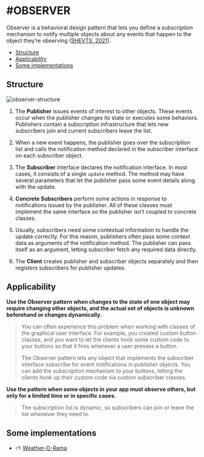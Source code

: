 # #OBSERVER
Observer is a behavioral design pattern that lets you define a
subscription mechanism to notify multiple objects about any
events that happen to the object they’re observing ([SHEVTS, 2021](https://refactoring.guru/pt-br/design-patterns/book)).

- [Structure](https://github.com/tnicacio/ifc-programacao6/blob/main/observer#structure)
- [Applicability](https://github.com/tnicacio/ifc-programacao6/blob/main/observer#applicability)
- [Some implementations](https://github.com/tnicacio/ifc-programacao6/blob/main/observer#some-implementations)

## Structure
![observer-structure](https://user-images.githubusercontent.com/50798315/135774059-4b3814b8-a090-41a2-8d4f-1f6bfc0d0bfe.png)

1. The **Publisher** issues events of interest to other objects. These events occur when the publisher changes its state or executes
some behaviors. Publishers contain a subscription infrastructure that lets new subscribers join and current subscribers leave the list.

2. When a new event happens, the publisher goes over the subscription list and calls the notification method declared in the
subscriber interface on each subscriber object.

3. The **Subscriber** interface declares the notification interface. In most cases, it consists of a single ```update``` method. The
method may have several parameters that let the publisher pass some event details along with the update.

4. **Concrete Subscribers** perform some actions in response to notifications issued by the publisher. All of these classes must
implement the same interface so the publisher isn’t coupled to concrete classes.

5. Usually, subscribers need some contextual information to handle the update correctly. For this reason, publishers often pass
some context data as arguments of the notification method. The publisher can pass itself as an argument, letting subscriber 
fetch any required data directly.

6. The **Client** creates publisher and subscriber objects separately and then registers subscribers for publisher updates.


## Applicability

**Use the Observer pattern when changes to the state of one object may require changing other objects, and the actual set
of objects is unknown beforehand or changes dynamically.**

> You can often experience this problem when working with
classes of the graphical user interface. For example, you created custom button classes, and you want to let the clients hook
some custom code to your buttons so that it fires whenever a
user presses a button.
> 
> The Observer pattern lets any object that implements the subscriber interface subscribe for event notifications in publisher
objects. You can add the subscription mechanism to your buttons, letting the clients hook up their custom code via custom
subscriber classes.

**Use the pattern when some objects in your app must observe others, but only for a limited time or in specific cases.**

> The subscription list is dynamic, so subscribers can join or leave the list whenever they need to.


## Some implementations
- ⛅ [Weather-O-Rama](https://github.com/tnicacio/ifc-programacao6/tree/main/observer/ifc/WeatherORama)
